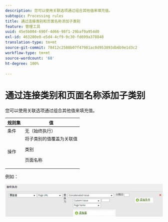 ```yaml
---
description: 您可以使用关联选项通过组合其他值来填充值。
subtopic: Processing rules
title: 通过连接类别和页面名称添加子类别
feature: 管理工具
uuid: 45e5b004-690f-4d66-98f1-29baf9a954d0
exl-id: 463280e0-e5d4-4cf9-9c30-fd699a378848
translation-type: tm+mt
source-git-commit: 78412c2588b07f47981ac0d953893db6b9e1d3c2
workflow-type: tm+mt
source-wordcount: '68'
ht-degree: 100%

---
```


# 通过连接类别和页面名称添加子类别

您可以使用关联选项通过组合其他值来填充值。

<table id="table_FF761C2011CD456B9A466C054A54FC30"> 
 <thead> 
  <tr> 
   <th colname="col1" class="entry"> 规则集 </th> 
   <th colname="col2" class="entry"> 值 </th> 
  </tr> 
 </thead>
 <tbody> 
  <tr> 
   <td colname="col1"> 条件 </td> 
   <td colname="col2"> 无（始终执行） </td> 
  </tr> 
  <tr> 
   <td colname="col1"> 操作 </td> 
   <td colname="col2">将子类别的值覆盖为关联值 <p>类别 </p> <p>页面名称 </p> </td> 
  </tr> 
 </tbody> 
</table>

例如：

![](assets/add-subcategory-using-concat.png)

